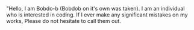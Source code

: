 "Hello, I am Bobdo-b (Bobdob on it's own was taken).
I am an individual who is interested in coding.
If I ever make any significant mistakes on my works, Please do not hesitate to call them out.
